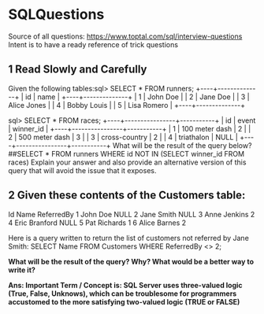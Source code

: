 # SQLQuestions
Source of all questions: https://www.toptal.com/sql/interview-questions
Intent is to have a ready reference of trick questions
## 1 Read Slowly and Carefully
Given the following tables:sql> SELECT * FROM runners;
+----+--------------+
| id | name         |
+----+--------------+
|  1 | John Doe     |
|  2 | Jane Doe     |
|  3 | Alice Jones  |
|  4 | Bobby Louis  |
|  5 | Lisa Romero  |
+----+--------------+

sql> SELECT * FROM races;
+----+----------------+-----------+
| id | event          | winner_id |
+----+----------------+-----------+
|  1 | 100 meter dash |  2        |
|  2 | 500 meter dash |  3        |
|  3 | cross-country  |  2        |
|  4 | triathalon     |  NULL     |
+----+----------------+-----------+
What will be the result of the query below?
##SELECT * FROM runners WHERE id NOT IN (SELECT winner_id FROM races)
Explain your answer and also provide an alternative version of this query that will avoid the issue that it exposes.


## 2 Given these contents of the Customers table:
Id	Name			ReferredBy
1	John Doe		NULL
2	Jane Smith		NULL
3	Anne Jenkins		2
4	Eric Branford		NULL
5	Pat Richards		1
6	Alice Barnes		2

Here is a query written to return the list of customers not referred by Jane Smith:
SELECT Name FROM Customers WHERE ReferredBy <> 2;

<b>What will be the result of the query? Why? What would be a better way to write it?</b>

<b>Ans: Important Term / Concept is: SQL Server uses three-valued logic (True, False, Unknows), which can be troublesome for programmers accustomed to the more satisfying two-valued logic (TRUE or FALSE) </b>
